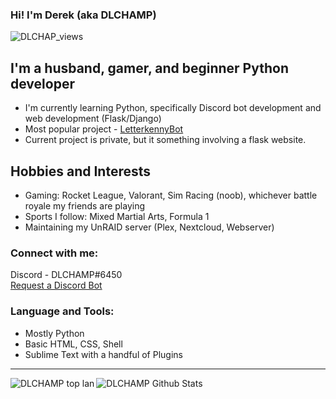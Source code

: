 ### Hi!  I'm Derek (aka DLCHAMP)
<img align="left" alt="DLCHAP_views" src="https://komarev.com/ghpvc/?username=dlchamp&color=lightgrey" />
&nbsp;


## I'm a husband, gamer, and beginner Python developer
- I'm currently learning Python, specifically Discord bot development and web development (Flask/Django)
- Most popular project - [LetterkennyBot](https://github.com/dlchamp/LetterkennyBot)
- Current project is private, but it something involving a flask website.


## Hobbies and Interests
- Gaming: Rocket League, Valorant, Sim Racing (noob), whichever battle royale my friends are playing
- Sports I follow: Mixed Martial Arts, Formula 1
- Maintaining my UnRAID server (Plex, Nextcloud, Webserver)


### Connect with me:
Discord - DLCHAMP#6450  
[Request a Discord Bot](https://discord.gg/n6dpmSgUkY)

### Language and Tools:
- Mostly Python
- Basic HTML, CSS, Shell
- Sublime Text with a handful of Plugins

<hr>
<img align="left" alt="DLCHAMP top lan" src="https://github-readme-stats.vercel.app/api/top-langs/?username=dlchamp&theme=dark&hide_border=true" />

<img align="left" alt="DLCHAMP Github Stats" src="https://github-readme-stats.vercel.app/api?username=dlchamp&theme=dark&show_icons=true&hide_border=true&count_private=true&include_all_commits=true" />

